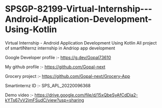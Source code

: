 # SPSGP-82199-Virtual-Internship---Android-Application-Development-Using-Kotlin
Virtual Internship - Android Application Development Using Kotlin
 All project of smartINternz internship in Andriop app development
 
Google Developer profile :- https://g.dev/Gopal73610


My github profile :- https://github.com/Gopal-next  

Grocery project :- https://github.com/Gopal-next/Grocery-App
 
Smartinternz ID :- SPS_APL_20220096368 


Demo video :- https://drive.google.com/file/d/15xQbeSyAfCdDia2-kYTs67vV2jmFSudC/view?usp=sharing
